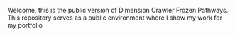 Welcome, this is the public version of Dimension Crawler Frozen Pathways. 
This repository serves as a public environment where I show my work for my portfolio
